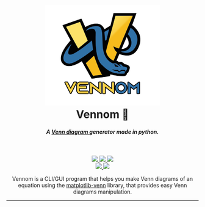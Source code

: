 <h1 align="center">
    <a href="https://github.com/JuniorWriter/Vennom" target="_blank">
        <img src="assets/vennom_imgtipo.png" alt="Vennom Logo" width="60%"/>
    </a>
    <br> Vennom 🐍 <br>
</h1>

<!-- <hr> -->
<p align="center">
    <h5 align="center">
    A <a href="https://en.wikipedia.org/wiki/Venn_diagram" target="_blank"> Venn diagram </a> generator made in python.
    </h5>
</p>
<br>

<p align="center">
    <a href="https://github.com/JuniorWriter/Vennom/pulls/"
    title="Pull request"> <img src="https://img.shields.io/github/issues-pr/JuniorWriter/Vennom?style=solid">
    </a>
    <a href="https://github.com/JuniorWriter/Vennom/issues/"
    title="Issues"> <img src="https://img.shields.io/github/issues/JuniorWriter/Vennom?style=solid">
    </a>
    <a href="https://github.com/JuniorWriter/Vennom/commits/"
    title="Last Commit"> <img src="https://img.shields.io/github/last-commit/JuniorWriter/Vennom?style=solid">
    </a>
    <br>
    <a href="https://github.com/JuniorWriter/Vennom/blob/main/LICENSE"
    title="License"> <img src="https://img.shields.io/github/license/JuniorWriter/Vennom?style=solid">
    </a>
    <a href="https://github.com/JuniorWriter/Vennom/blob/main/LICENSE"
    title="Release"> <img src="https://img.shields.io/github/release-date/JuniorWriter/Vennom?style=solid">
    </a>
</p>

<p align="center">
    Vennom is a CLI/GUI program that helps you make Venn diagrams of an equation using the <a href="https://github.com/konstantint/matplotlib-venn" target="_blank">matplotlib-venn</a> library, that provides easy Venn diagrams manipulation.
</p>

<hr>
